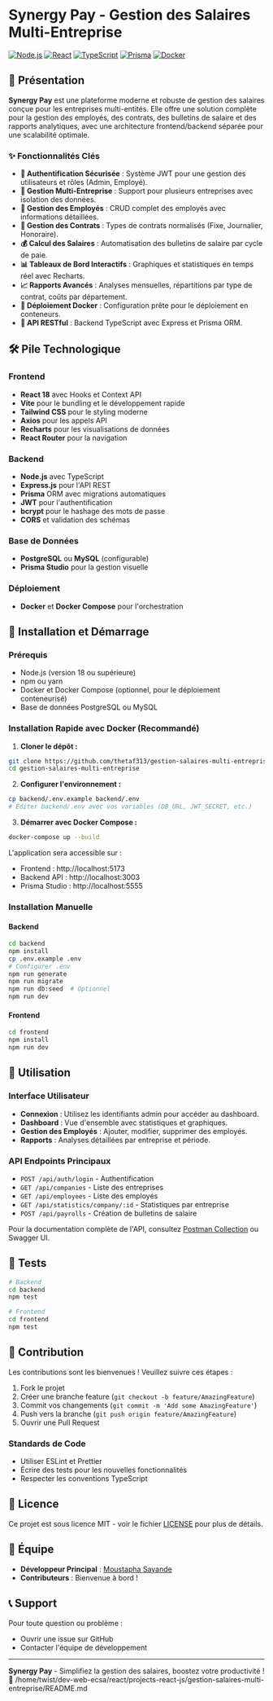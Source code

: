# Synergy Pay - Gestion des Salaires Multi-Entreprise

[![Node.js](https://img.shields.io/badge/Node.js-18+-green.svg)](https://nodejs.org/)
[![React](https://img.shields.io/badge/React-18+-blue.svg)](https://reactjs.org/)
[![TypeScript](https://img.shields.io/badge/TypeScript-5+-blue.svg)](https://www.typescriptlang.org/)
[![Prisma](https://img.shields.io/badge/Prisma-5+-purple.svg)](https://www.prisma.io/)
[![Docker](https://img.shields.io/badge/Docker-Ready-blue.svg)](https://www.docker.com/)

## 🌟 Présentation

**Synergy Pay** est une plateforme moderne et robuste de gestion des salaires conçue pour les entreprises multi-entités. Elle offre une solution complète pour la gestion des employés, des contrats, des bulletins de salaire et des rapports analytiques, avec une architecture frontend/backend séparée pour une scalabilité optimale.

### ✨ Fonctionnalités Clés

- **🔐 Authentification Sécurisée** : Système JWT pour une gestion des utilisateurs et rôles (Admin, Employé).
- **🏢 Gestion Multi-Entreprise** : Support pour plusieurs entreprises avec isolation des données.
- **👥 Gestion des Employés** : CRUD complet des employés avec informations détaillées.
- **📄 Gestion des Contrats** : Types de contrats normalisés (Fixe, Journalier, Honoraire).
- **💰 Calcul des Salaires** : Automatisation des bulletins de salaire par cycle de paie.
- **📊 Tableaux de Bord Interactifs** : Graphiques et statistiques en temps réel avec Recharts.
- **📈 Rapports Avancés** : Analyses mensuelles, répartitions par type de contrat, coûts par département.
- **🐳 Déploiement Docker** : Configuration prête pour le déploiement en conteneurs.
- **🔄 API RESTful** : Backend TypeScript avec Express et Prisma ORM.

## 🛠️ Pile Technologique

### Frontend

- **React 18** avec Hooks et Context API
- **Vite** pour le bundling et le développement rapide
- **Tailwind CSS** pour le styling moderne
- **Axios** pour les appels API
- **Recharts** pour les visualisations de données
- **React Router** pour la navigation

### Backend

- **Node.js** avec TypeScript
- **Express.js** pour l'API REST
- **Prisma** ORM avec migrations automatiques
- **JWT** pour l'authentification
- **bcrypt** pour le hashage des mots de passe
- **CORS** et validation des schémas

### Base de Données

- **PostgreSQL** ou **MySQL** (configurable)
- **Prisma Studio** pour la gestion visuelle

### Déploiement

- **Docker** et **Docker Compose** pour l'orchestration

## 🚀 Installation et Démarrage

### Prérequis

- Node.js (version 18 ou supérieure)
- npm ou yarn
- Docker et Docker Compose (optionnel, pour le déploiement conteneurisé)
- Base de données PostgreSQL ou MySQL

### Installation Rapide avec Docker (Recommandé)

1. **Cloner le dépôt :**

```bash
git clone https://github.com/thetaf313/gestion-salaires-multi-entreprise.git
cd gestion-salaires-multi-entreprise
```

2. **Configurer l'environnement :**

```bash
cp backend/.env.example backend/.env
# Éditer backend/.env avec vos variables (DB_URL, JWT_SECRET, etc.)
```

3. **Démarrer avec Docker Compose :**

```bash
docker-compose up --build
```

L'application sera accessible sur :

- Frontend : http://localhost:5173
- Backend API : http://localhost:3003
- Prisma Studio : http://localhost:5555

### Installation Manuelle

#### Backend

```bash
cd backend
npm install
cp .env.example .env
# Configurer .env
npm run generate
npm run migrate
npm run db:seed  # Optionnel
npm run dev
```

#### Frontend

```bash
cd frontend
npm install
npm run dev
```

## 📖 Utilisation

### Interface Utilisateur

- **Connexion** : Utilisez les identifiants admin pour accéder au dashboard.
- **Dashboard** : Vue d'ensemble avec statistiques et graphiques.
- **Gestion des Employés** : Ajouter, modifier, supprimer des employés.
- **Rapports** : Analyses détaillées par entreprise et période.

### API Endpoints Principaux

- `POST /api/auth/login` - Authentification
- `GET /api/companies` - Liste des entreprises
- `GET /api/employees` - Liste des employés
- `GET /api/statistics/company/:id` - Statistiques par entreprise
- `POST /api/payrolls` - Création de bulletins de salaire

Pour la documentation complète de l'API, consultez [Postman Collection](./docs/api.postman_collection.json) ou Swagger UI.

## 🧪 Tests

```bash
# Backend
cd backend
npm test

# Frontend
cd frontend
npm test
```

## 🤝 Contribution

Les contributions sont les bienvenues ! Veuillez suivre ces étapes :

1. Fork le projet
2. Créer une branche feature (`git checkout -b feature/AmazingFeature`)
3. Commit vos changements (`git commit -m 'Add some AmazingFeature'`)
4. Push vers la branche (`git push origin feature/AmazingFeature`)
5. Ouvrir une Pull Request

### Standards de Code

- Utiliser ESLint et Prettier
- Écrire des tests pour les nouvelles fonctionnalités
- Respecter les conventions TypeScript

## 📄 Licence

Ce projet est sous licence MIT - voir le fichier [LICENSE](./LICENSE) pour plus de détails.

## 👥 Équipe

- **Développeur Principal** : [Moustapha Sayande](https://github.com/thetaf313)
- **Contributeurs** : Bienvenue à bord !

## 📞 Support

Pour toute question ou problème :

- Ouvrir une issue sur GitHub
- Contacter l'équipe de développement

---

**Synergy Pay** - Simplifiez la gestion des salaires, boostez votre productivité ! 🚀</content>
<parameter name="filePath">/home/twist/dev-web-ecsa/react/projects-react-js/gestion-salaires-multi-entreprise/README.md
